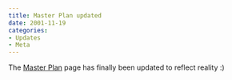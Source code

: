 ```yaml
---
title: Master Plan updated
date: 2001-11-19
categories:
- Updates
- Meta
---
```

The [Master Plan](/about/) page has finally been updated to
reflect reality :)
